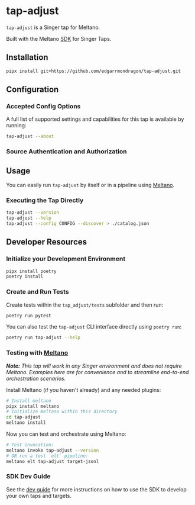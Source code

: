 # tap-adjust

`tap-adjust` is a Singer tap for Meltano.

Built with the Meltano [SDK](https://gitlab.com/meltano/sdk) for Singer Taps.

## Installation

```bash
pipx install git+https://github.com/edgarrmondragon/tap-adjust.git
```

## Configuration

### Accepted Config Options

A full list of supported settings and capabilities for this tap is available by running:

```bash
tap-adjust --about
```

### Source Authentication and Authorization



## Usage

You can easily run `tap-adjust` by itself or in a pipeline using [Meltano](www.meltano.com).

### Executing the Tap Directly

```bash
tap-adjust --version
tap-adjust --help
tap-adjust --config CONFIG --discover > ./catalog.json
```

## Developer Resources

### Initialize your Development Environment

```bash
pipx install poetry
poetry install
```

### Create and Run Tests

Create tests within the `tap_adjust/tests` subfolder and
  then run:

```bash
poetry run pytest
```

You can also test the `tap-adjust` CLI interface directly using `poetry run`:

```bash
poetry run tap-adjust --help
```

### Testing with [Meltano](https://www.meltano.com)

_**Note:** This tap will work in any Singer environment and does not require Meltano.
Examples here are for convenience and to streamline end-to-end orchestration scenarios._

Install Meltano (if you haven't already) and any needed plugins:

```bash
# Install meltano
pipx install meltano
# Initialize meltano within this directory
cd tap-adjust
meltano install
```

Now you can test and orchestrate using Meltano:

```bash
# Test invocation:
meltano invoke tap-adjust --version
# OR run a test `elt` pipeline:
meltano elt tap-adjust target-jsonl
```

### SDK Dev Guide

See the [dev guide](https://sdk.meltano.com/en/latest/dev_guide.html) for more instructions on how to use the SDK to
develop your own taps and targets.
